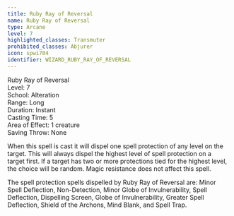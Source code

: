 ```yaml
---
title: Ruby Ray of Reversal
name: Ruby Ray of Reversal
type: Arcane
level: 7
highlighted_classes: Transmuter
prohibited_classes: Abjurer
icon: spwi704
identifier: WIZARD_RUBY_RAY_OF_REVERSAL
---
```

Ruby Ray of Reversal  
Level: 7  
School: Alteration  
Range: Long  
Duration: Instant  
Casting Time: 5  
Area of Effect: 1 creature  
Saving Throw: None  
  
When this spell is cast it will dispel one spell protection of any level on the target. This will always dispel the highest level of spell protection on a target first. If a target has two or more protections tied for the highest level, the choice will be random. Magic resistance does not affect this spell.  
  
The spell protection spells dispelled by Ruby Ray of Reversal are: Minor Spell Deflection, Non-Detection, Minor Globe of Invulnerability, Spell Deflection, Dispelling Screen, Globe of Invulnerability, Greater Spell Deflection, Shield of the Archons, Mind Blank, and Spell Trap.  
